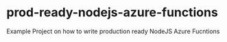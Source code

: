 # prod-ready-nodejs-azure-functions
Example Project on how to write production ready NodeJS Azure Fucntions
